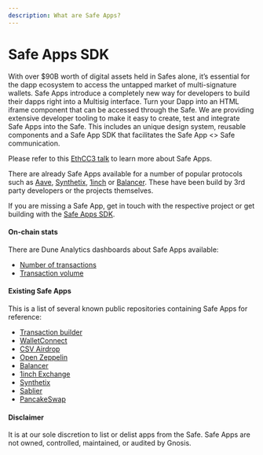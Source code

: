 ```yaml
---
description: What are Safe Apps?
---
```


# Safe Apps SDK

With over $90B worth of digital assets held in Safes alone, it’s essential for the dapp ecosystem to access the untapped market of multi-signature wallets. Safe Apps introduce a completely new way for developers to build their dapps right into a Multisig interface. Turn your Dapp into an HTML iframe component that can be accessed through the Safe. We are providing extensive developer tooling to make it easy to create, test and integrate Safe Apps into the Safe. This includes an unique design system, reusable components and a Safe App SDK that facilitates the Safe App <> Safe communication.

Please refer to this [EthCC3 talk](https://www.youtube.com/watch?v=1GirpNHZPJM&t=168s) to learn more about Safe Apps.

There are already Safe Apps available for a number of popular protocols such as [Aave](https://aave.com), [Synthetix](https://synthetix.io), [1inch](https://1inch.exchange) or [Balancer](https://balancer.finance). These have been build by 3rd party developers or the projects themselves.

If you are missing a Safe App, get in touch with the respective project or get building with the [Safe Apps SDK](build.md).

#### On-chain stats

There are Dune Analytics dashboards about Safe Apps available:

* [Number of transactions](https://explore.duneanalytics.com/dashboard/gnosis-safe---safe-apps-transactions)
* [Transaction volume](https://explore.duneanalytics.com/dashboard/gnosis-safe---safe-apps-volume)

#### Existing Safe Apps

This is a list of several known public repositories containing Safe Apps for reference:

* [Transaction builder](https://github.com/safe-global/safe-react-apps/tree/development/apps/tx-builder)
* [WalletConnect](https://github.com/safe-global/safe-react-apps/tree/development/apps/wallet-connect)
* [CSV Airdrop](https://github.com/bh2smith/safe-airdrop)
* [Open Zeppelin](https://github.com/OpenZeppelin/upgrades-safe-app)
* [Balancer](https://github.com/balancer-labs/frontend-v2)
* [1inch Exchange](https://github.com/CryptoManiacsZone/gnosis.1inch.exchange)
* [Synthetix](https://github.com/protofire/safe-app-synthetix-mintr)
* [Sablier](https://github.com/sablierhq/safe-app)
* [PancakeSwap](https://github.com/pancakeswap/pancake-frontend)

#### Disclaimer

It is at our sole discretion to list or delist apps from the Safe. Safe Apps are not owned, controlled, maintained, or audited by Gnosis.

